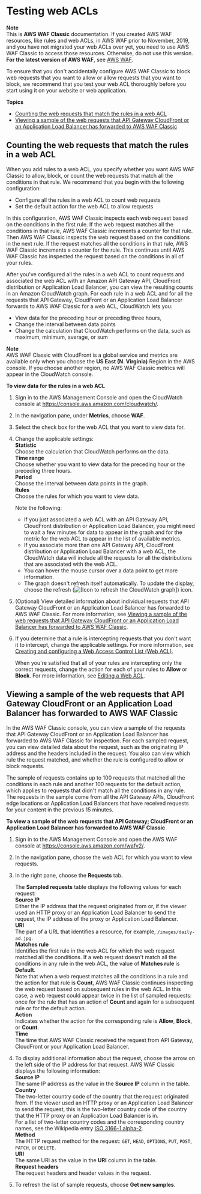 # Testing web ACLs<a name="classic-web-acl-testing"></a>

**Note**  
This is **AWS WAF Classic** documentation\. If you created AWS WAF resources, like rules and web ACLs, in AWS WAF prior to November, 2019, and you have not migrated your web ACLs over yet, you need to use AWS WAF Classic to access those resources\. Otherwise, do not use this version\.  
**For the latest version of AWS WAF**, see [AWS WAF](waf-chapter.md)\. 

To ensure that you don't accidentally configure AWS WAF Classic to block web requests that you want to allow or allow requests that you want to block, we recommend that you test your web ACL thoroughly before you start using it on your website or web application\. 

**Topics**
+ [Counting the web requests that match the rules in a web ACL](#classic-web-acl-testing-count)
+ [Viewing a sample of the web requests that API Gateway CloudFront or an Application Load Balancer has forwarded to AWS WAF Classic](#classic-web-acl-testing-view-sample)

## Counting the web requests that match the rules in a web ACL<a name="classic-web-acl-testing-count"></a>

When you add rules to a web ACL, you specify whether you want AWS WAF Classic to allow, block, or count the web requests that match all the conditions in that rule\. We recommend that you begin with the following configuration:
+ Configure all the rules in a web ACL to count web requests
+ Set the default action for the web ACL to allow requests

In this configuration, AWS WAF Classic inspects each web request based on the conditions in the first rule\. If the web request matches all the conditions in that rule, AWS WAF Classic increments a counter for that rule\. Then AWS WAF Classic inspects the web request based on the conditions in the next rule\. If the request matches all the conditions in that rule, AWS WAF Classic increments a counter for the rule\. This continues until AWS WAF Classic has inspected the request based on the conditions in all of your rules\. 

After you've configured all the rules in a web ACL to count requests and associated the web ACL with an Amazon API Gateway API, CloudFront distribution or Application Load Balancer, you can view the resulting counts in an Amazon CloudWatch graph\. For each rule in a web ACL and for all the requests that API Gateway, CloudFront or an Application Load Balancer forwards to AWS WAF Classic for a web ACL, CloudWatch lets you:
+ View data for the preceding hour or preceding three hours,
+ Change the interval between data points
+ Change the calculation that CloudWatch performs on the data, such as maximum, minimum, average, or sum

**Note**  
AWS WAF Classic with CloudFront is a global service and metrics are available only when you choose the **US East \(N\. Virginia\)** Region in the AWS console\. If you choose another region, no AWS WAF Classic metrics will appear in the CloudWatch console\.<a name="classic-web-acl-testing-count-procedure"></a>

**To view data for the rules in a web ACL**

1. Sign in to the AWS Management Console and open the CloudWatch console at [https://console\.aws\.amazon\.com/cloudwatch/](https://console.aws.amazon.com/cloudwatch/)\.

1. In the navigation pane, under **Metrics**, choose **WAF**\.

1. Select the check box for the web ACL that you want to view data for\.

1. Change the applicable settings:  
**Statistic**  
Choose the calculation that CloudWatch performs on the data\.  
**Time range**  
Choose whether you want to view data for the preceding hour or the preceding three hours\.  
**Period**  
Choose the interval between data points in the graph\.  
**Rules**  
Choose the rules for which you want to view data\.

   Note the following:
   + If you just associated a web ACL with an API Gateway API, CloudFront distribution or Application Load Balancer, you might need to wait a few minutes for data to appear in the graph and for the metric for the web ACL to appear in the list of available metrics\.
   + If you associate more than one API Gateway API, CloudFront distribution or Application Load Balancer with a web ACL, the CloudWatch data will include all the requests for all the distributions that are associated with the web ACL\.
   + You can hover the mouse cursor over a data point to get more information\.
   + The graph doesn't refresh itself automatically\. To update the display, choose the refresh \(![\[Icon to refresh the CloudWatch graph\]](http://docs.aws.amazon.com/waf/latest/developerguide/images/cloudwatch-refresh-icon.png)\) icon\.

1. \(Optional\) View detailed information about individual requests that API Gateway CloudFront or an Application Load Balancer has forwarded to AWS WAF Classic\. For more information, see [Viewing a sample of the web requests that API Gateway CloudFront or an Application Load Balancer has forwarded to AWS WAF Classic](#classic-web-acl-testing-view-sample)\.

1. If you determine that a rule is intercepting requests that you don't want it to intercept, change the applicable settings\. For more information, see [Creating and configuring a Web Access Control List \(Web ACL\)](classic-web-acl.md)\.

   When you're satisfied that all of your rules are intercepting only the correct requests, change the action for each of your rules to **Allow** or **Block**\. For more information, see [Editing a Web ACL](classic-web-acl-editing.md)\.

## Viewing a sample of the web requests that API Gateway CloudFront or an Application Load Balancer has forwarded to AWS WAF Classic<a name="classic-web-acl-testing-view-sample"></a>

In the AWS WAF Classic console, you can view a sample of the requests that API Gateway CloudFront or an Application Load Balancer has forwarded to AWS WAF Classic for inspection\. For each sampled request, you can view detailed data about the request, such as the originating IP address and the headers included in the request\. You also can view which rule the request matched, and whether the rule is configured to allow or block requests\.

The sample of requests contains up to 100 requests that matched all the conditions in each rule and another 100 requests for the default action, which applies to requests that didn't match all the conditions in any rule\. The requests in the sample come from all the API Gateway APIs, CloudFront edge locations or Application Load Balancers that have received requests for your content in the previous 15 minutes\.<a name="classic-web-acl-testing-view-sample-procedure"></a>

**To view a sample of the web requests that API Gateway; CloudFront or an Application Load Balancer has forwarded to AWS WAF Classic**

1. Sign in to the AWS Management Console and open the AWS WAF console at [https://console\.aws\.amazon\.com/wafv2/](https://console.aws.amazon.com/wafv2/)\. 

1. In the navigation pane, choose the web ACL for which you want to view requests\.

1. In the right pane, choose the **Requests** tab\.

   The **Sampled requests** table displays the following values for each request:  
**Source IP**  
Either the IP address that the request originated from or, if the viewer used an HTTP proxy or an Application Load Balancer to send the request, the IP address of the proxy or Application Load Balancer\.   
**URI**  
The part of a URL that identifies a resource, for example, `/images/daily-ad.jpg`\.  
**Matches rule**  
Identifies the first rule in the web ACL for which the web request matched all the conditions\. If a web request doesn't match all the conditions in any rule in the web ACL, the value of **Matches rule** is **Default**\.  
Note that when a web request matches all the conditions in a rule and the action for that rule is **Count**, AWS WAF Classic continues inspecting the web request based on subsequent rules in the web ACL\. In this case, a web request could appear twice in the list of sampled requests: once for the rule that has an action of **Count** and again for a subsequent rule or for the default action\.  
**Action**  
Indicates whether the action for the corresponding rule is **Allow**, **Block**, or **Count**\.  
**Time**  
The time that AWS WAF Classic received the request from API Gateway, CloudFront or your Application Load Balancer\.

1. To display additional information about the request, choose the arrow on the left side of the IP address for that request\. AWS WAF Classic displays the following information:  
**Source IP**  
The same IP address as the value in the **Source IP** column in the table\.  
**Country**  
The two\-letter country code of the country that the request originated from\. If the viewer used an HTTP proxy or an Application Load Balancer to send the request, this is the two\-letter country code of the country that the HTTP proxy or an Application Load Balancer is in\.  
For a list of two\-letter country codes and the corresponding country names, see the Wikipedia entry [ISO 3166\-1 alpha\-2](https://en.wikipedia.org/wiki/ISO_3166-1_alpha-2)\.  
**Method**  
The HTTP request method for the request: `GET`, `HEAD`, `OPTIONS`, `PUT`, `POST`, `PATCH`, or `DELETE`\.   
**URI**  
The same URI as the value in the **URI** column in the table\.  
**Request headers**  
The request headers and header values in the request\.

1. To refresh the list of sample requests, choose **Get new samples**\.